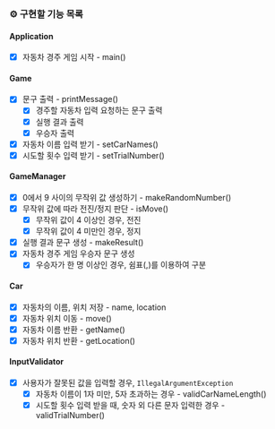 ### ⚙️ 구현할 기능 목록

#### Application
- [x] 자동차 경주 게임 시작 - main()

#### Game
- [x] 문구 출력 - printMessage()
  - [x] 경주할 자동차 입력 요청하는 문구 출력
  - [x] 실행 결과 출력
  - [x] 우승자 출력
- [x] 자동차 이름 입력 받기 - setCarNames()
- [x] 시도할 횟수 입력 받기 - setTrialNumber()

#### GameManager
- [x] 0에서 9 사이의 무작위 값 생성하기 - makeRandomNumber()
- [x] 무작위 값에 따라 전진/정지 판단 - isMove()
  - [x] 무작위 값이 4 이상인 경우, 전진
  - [x] 무작위 값이 4 미만인 경우, 정지
- [x] 실행 결과 문구 생성 - makeResult()
- [x] 자동차 경주 게임 우승자 문구 생성
  - [x] 우승자가 한 명 이상인 경우, 쉼표(,)를 이용하여 구분

#### Car
- [x] 자동차의 이름, 위치 저장 - name, location
- [x] 자동차 위치 이동 - move()
- [x] 자동차 이름 반환 - getName()
- [x] 자동차 위치 반환 - getLocation()

#### InputValidator
- [x] 사용자가 잘못된 값을 입력할 경우, `IllegalArgumentException`
    - [x] 자동차 이름이 1자 미만, 5자 초과하는 경우 - validCarNameLength()
    - [x] 시도할 횟수 입력 받을 때, 숫자 외 다른 문자 입력한 경우 - validTrialNumber()